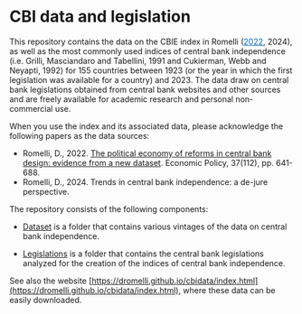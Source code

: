 # CBI data and legislation

This repository contains the data on the CBIE index in Romelli (<a style="color:#0569b9;" href="https://academic.oup.com/economicpolicy/advance-article/doi/10.1093/epolic/eiac011/6516019" target="_blank" rel="noopener">2022</a>, 2024), as well as the most commonly used indices of central bank independence (i.e. Grilli, Masciandaro and Tabellini, 1991 and Cukierman, Webb and Neyapti, 1992) for 155 countries between 1923 (or the year in which the first legislation was available for a country) and 2023. The data draw on central bank legislations obtained from central bank websites and other sources and are freely available for academic research and personal non-commercial use.

When you use the index and its associated data, please acknowledge the following papers as the data sources:
- Romelli, D., 2022. [The political economy of reforms in central bank design: evidence from a new dataset](https://doi.org/10.1093/epolic/eiac011). Economic Policy, 37(112), pp. 641-688.
- Romelli, D., 2024. Trends in central bank independence: a de-jure perspective.

The repository consists of the following components:

- [Dataset](https://github.com/DRomelli/cbidata/tree/main/dataset) is a folder that contains various vintages of the data on central bank independence.
  
- [Legislations](https://github.com/DRomelli/cbidata/tree/main/legislations) is a folder that contains the central bank legislations analyzed for the creation of the indices of central bank independence.

See also the website [https://dromelli.github.io/cbidata/index.html](https://dromelli.github.io/cbidata/index.html), where these data can be easily downloaded. 
